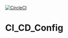 [![CircleCI](https://circleci.com/gh/vdhulappanavar/CI_CD_Config.svg?style=svg)](https://circleci.com/gh/vdhulappanavar/CI_CD_Config)
# CI_CD_Config
